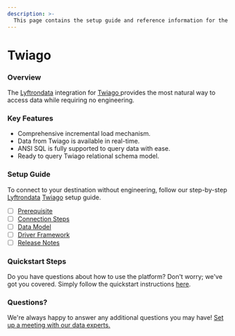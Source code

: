 ```yaml
---
description: >-
  This page contains the setup guide and reference information for the Twiago source connector.
---
```


# Twiago

### Overview

The [Lyftrondata](https://www.lyftrondata.com/) integration for [Twiago](https://www.lyftrondata.com/integration/twiago/)[ ](https://www.lyftrondata.com/integration/twiago/)provides the most natural way to access data while requiring no engineering.

### Key Features

* Comprehensive incremental load mechanism.
* Data from Twiago is available in real-time.&#x20;
* ANSI SQL is fully supported to query data with ease.
* Ready to query Twiago relational schema model.

### Setup Guide

To connect to your destination without engineering, follow our step-by-step [Lyftrondata](https://www.lyftrondata.com/)  [Twiago](https://www.lyftrondata.com/integration/twiago/) setup guide.

* [ ] [Prerequisite](../../marketing-analytics/twiago/prerequisite.md)
* [ ] [Connection Steps](../../marketing-analytics/twiago/connection-steps.md)
* [ ] [Data Model](../../marketing-analytics/twiago/data-model/)
* [ ] [Driver Framework](../../marketing-analytics/twiago/driver-framework/)
* [ ] [Release Notes](../../marketing-analytics/twiago/release-notes.md)

### Quickstart Steps

Do you have questions about how to use the platform? Don't worry; we've got you covered. Simply follow the quickstart instructions [here](../../../quickstart-steps.md).

### Questions? <a href="#questions" id="questions"></a>

We're always happy to answer any additional questions you may have! [Set up a meeting with our data experts.](https://www.lyftrondata.com/book-a-meeting/)

